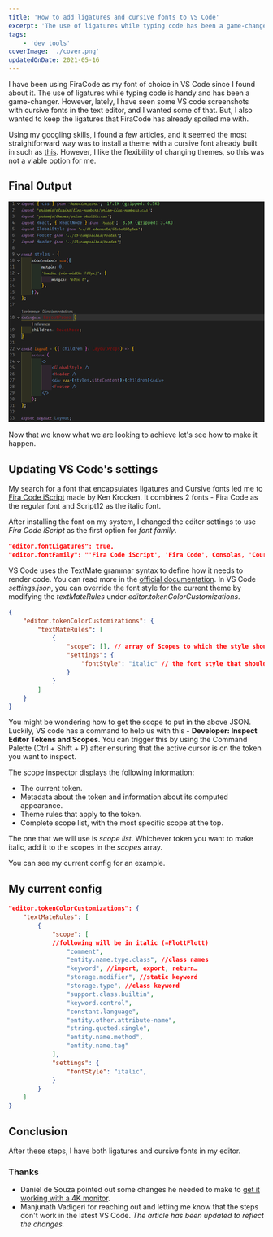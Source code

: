 ```yaml
---
title: 'How to add ligatures and cursive fonts to VS Code'
excerpt: 'The use of ligatures while typing code has been a game-changer. How can we get the styling of cursive fonts and the functionality of ligatures in VS Code'
tags:
    - 'dev tools'
coverImage: './cover.png'
updatedOnDate: 2021-05-16
---
```


I have been using FiraCode as my font of choice in VS Code since I found about it. The use of ligatures while typing code is handy and has been a game-changer. However, lately, I have seen some VS code screenshots with cursive fonts in the text editor, and I wanted some of that. But, I also wanted to keep the ligatures that FiraCode has already spoiled me with.

Using my googling skills, I found a few articles, and it seemed the most straightforward way was to install a theme with a cursive font already built in such as [this](https://marketplace.visualstudio.com/items?itemName=idbartosz.darkpp-italic). However, I like the flexibility of changing themes, so this was not a viable option for me.

## Final Output

![Final Output Code Snippet](./cover.png)

Now that we know what we are looking to achieve let's see how to make it happen.

## Updating VS Code's settings

My search for a font that encapsulates ligatures and Cursive fonts led me to [Fira Code iScript](https://github.com/kencrocken/FiraCodeiScript) made by Ken Krocken. It combines 2 fonts - Fira Code as the regular font and Script12 as the italic font.

After installing the font on my system, I changed the editor settings to use _Fira Code iScript_ as the first option for _font family_.

```json
"editor.fontLigatures": true,
"editor.fontFamily": "'Fira Code iScript', 'Fira Code', Consolas, 'Courier New', monospace",
```

VS Code uses the TextMate grammar syntax to define how it needs to render code. You can read more in the [official documentation](https://code.visualstudio.com/api/language-extensions/syntax-highlight-guide). In VS Code _settings.json_, you can override the font style for the current theme by modifying the _textMateRules_ under _editor.tokenColorCustomizations_.

```json
{
    "editor.tokenColorCustomizations": {
        "textMateRules": [
            {
                "scope": [], // array of Scopes to which the style should be applied to
                "settings": {
                    "fontStyle": "italic" // the font style that should be applied
                }
            }
        ]
    }
}
```

You might be wondering how to get the scope to put in the above JSON. Luckily, VS code has a command to help us with this - **Developer: Inspect Editor Tokens and Scopes**. You can trigger this by using the Command Palette (Ctrl + Shift + P) after ensuring that the active cursor is on the token you want to inspect.

The scope inspector displays the following information:

-   The current token.
-   Metadata about the token and information about its computed appearance.
-   Theme rules that apply to the token.
-   Complete scope list, with the most specific scope at the top.

The one that we will use is _scope list_. Whichever token you want to make italic, add it to the scopes in the _scopes_ array.

You can see my current config for an example.

## My current config

```json
"editor.tokenColorCustomizations": {
    "textMateRules": [
        {
            "scope": [
            //following will be in italic (=FlottFlott)
                "comment",
                "entity.name.type.class", //class names
                "keyword", //import, export, return…
                "storage.modifier", //static keyword
                "storage.type", //class keyword
                "support.class.builtin",
                "keyword.control",
                "constant.language",
                "entity.other.attribute-name",
                "string.quoted.single",
                "entity.name.method",
                "entity.name.tag"
            ],
            "settings": {
                "fontStyle": "italic",
            }
        }
    ]
}
```

## Conclusion

After these steps, I have both ligatures and cursive fonts in my editor.

### Thanks

-   Daniel de Souza pointed out some changes he needed to make to [get it working with a 4K monitor](https://github.com/tonsky/FiraCode/issues/1161#issuecomment-734453611).
-   Manjunath Vadigeri for reaching out and letting me know that the steps don't work in the latest VS Code. _The article has been updated to reflect the changes._
